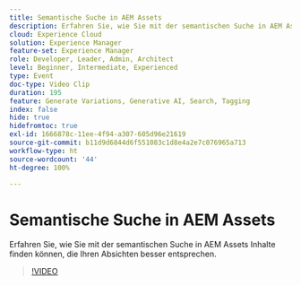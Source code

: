 ```yaml
---
title: Semantische Suche in AEM Assets
description: Erfahren Sie, wie Sie mit der semantischen Suche in AEM Assets Inhalte finden können, die Ihren Absichten besser entsprechen.
cloud: Experience Cloud
solution: Experience Manager
feature-set: Experience Manager
role: Developer, Leader, Admin, Architect
level: Beginner, Intermediate, Experienced
type: Event
doc-type: Video Clip
duration: 195
feature: Generate Variations, Generative AI, Search, Tagging
index: false
hide: true
hidefromtoc: true
exl-id: 1666878c-11ee-4f94-a307-605d96e21619
source-git-commit: b11d9d6844d6f551083c1d8e4a2e7c076965a713
workflow-type: ht
source-wordcount: '44'
ht-degree: 100%

---
```


# Semantische Suche in AEM Assets

Erfahren Sie, wie Sie mit der semantischen Suche in AEM Assets Inhalte finden können, die Ihren Absichten besser entsprechen.

>[!VIDEO](https://video.tv.adobe.com/v/3459226/?learn=on&enablevpops)
